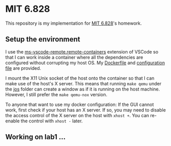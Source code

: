# MIT 6.828

This repository is my implementation for [MIT 6.828](https://pdos.csail.mit.edu/6.828/2018/schedule.html)'s homework. 

## Setup the environment 

I use the [ms-vscode-remote.remote-containers](https://marketplace.visualstudio.com/items?itemName=ms-vscode-remote.remote-containers) extension of VSCode so that I can work inside a container where all the dependencies are configured without corrupting my host OS. My [Dockerfile](./.devcontainer/Dockerfile) and [configuration file](./.devcontainer/devcontainer.json) are provided. 

I mount the X11 Unix socket of the host onto the container so that I can make use of the host's X server. This means that running `make qemu` under the [jos](./jos) folder can create a window as if it is running on the host machine. However, I still prefer the `make qemu-nox` version. 

To anyone that want to use my docker configuration: If the GUI cannot work, first check if your host has an X server. If so, you may need to disable the access control of the X server on the host with `xhost +`. You can re-enable the control with `xhost -` later.

## Working on lab1 ...
